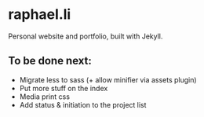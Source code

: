 # raphael.li

Personal website and portfolio, built with Jekyll.

## To be done next:
* Migrate less to sass (+ allow minifier via assets plugin)
* Put more stuff on the index
* Media print css
* Add status & initiation to the project list
